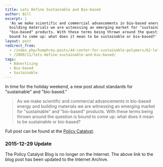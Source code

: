 ```yaml
---
title: Lets Define Sustainable and Bio-based
author: Bill
excerpt: |
  'As we make scientific and commercial advancements in bio-based energy and
  building materials we are witnessing an emerging market for "sustainable" and
  "bio-based" products. With these terms being thrown around the question is
  bound to come up: what does it mean to be sustainable or bio-based?'
layout: post
redirect_from:
  - /index.php/humphrey-posts/44-center-for-sustainable-polymers/62-lets-define-sustainable-and-bio-based
  - /2009/11/lets-define-sustainable-and-bio-based/
tags:
  - Advertising
  - Bio-based
  - Sustainable
---
```

In time for the holiday weekend, a new post about standards for "sustainable"
and "bio-based."

> As we make scientific and commercial advancements in bio-based energy and
> building materials we are witnessing an emerging market for "sustainable" and
> "bio-based" products. With these terms being thrown around the question is
> bound to come up: what does it mean to be sustainable or bio-based?

Full post can be found at the [Policy Catalyst][1].

### 2015-12-29 Update

The Policy Catalyst Blog is no longer on the Internet. The above link to the
blog post has been updated to the Internet Archive.

 [1]: http://web.archive.org/web/20150622040805/http://blog.lib.umn.edu/cstpp/policycatalyst/2009/11/lets_define_sustainable_and_bio-based.php
